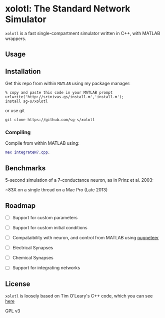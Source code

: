 # xolotl: The Standard Network Simulator 

`xolotl` is a fast single-compartment simulator written in C++, with MATLAB wrappers. 

## Usage



## Installation

Get this repo from within `MATLAB` using my package manager:

```
% copy and paste this code in your MATLAB prompt
urlwrite('http://srinivas.gs/install.m','install.m'); 
install sg-s/xolotl
```

or use git

```
git clone https://github.com/sg-s/xolotl

```

### Compiling 

Compile from within MATLAB using:

```matlab
mex integrateN7.cpp;
```


## Benchmarks

5-second simulation of a 7-conductance neuron, as in Prinz et al. 2003:

~83X on a single thread on a Mac Pro (Late 2013)


## Roadmap

- [ ] Support for custom parameters
- [ ] Support for custom initial conditions
- [ ] Compataibility with neuron, and control from MATLAB using [puppeteer](https://github.com/sg-s/puppeteer)
- [ ] Electrical Synapses 
- [ ] Chemical Synapses
- [ ] Support for integrating networks


## License 

`xolotl` is loosely based on Tim O'Leary's C++ code, which you can see [here](https://github.com/marderlab/oleary_et_al_2014)

GPL v3

